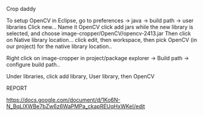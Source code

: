 
Crop daddy

To setup OpenCV in Eclipse, go to preferences -> java -> build path -> user libraries
Click new...
Name it OpenCV
click add jars while the new library is selected, and choose image-cropper/OpenCV/opencv-2413.jar
Then click on Native library location... 
click edit, then workspace, then pick OpenCV (in our project) for the native library location..

Right click on image-cropper in project/package explorer -> Build path -> configure build path..

 
Under libraries, click add library, User library, then OpenCV



REPORT

https://docs.google.com/document/d/1Ko6N-N_BqLIXWBe7bZw6z6WaPMPa_ckapREUqHxWKeI/edit

